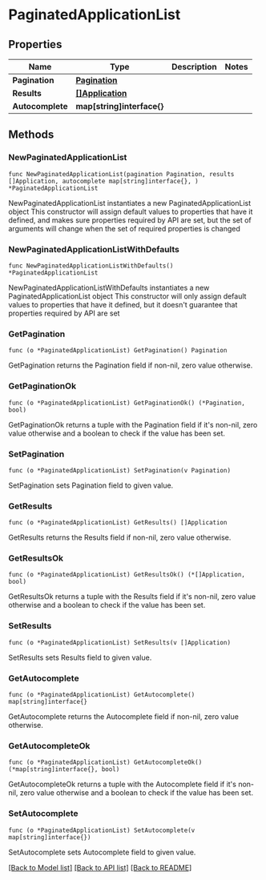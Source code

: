 # PaginatedApplicationList

## Properties

Name | Type | Description | Notes
------------ | ------------- | ------------- | -------------
**Pagination** | [**Pagination**](Pagination.md) |  | 
**Results** | [**[]Application**](Application.md) |  | 
**Autocomplete** | **map[string]interface{}** |  | 

## Methods

### NewPaginatedApplicationList

`func NewPaginatedApplicationList(pagination Pagination, results []Application, autocomplete map[string]interface{}, ) *PaginatedApplicationList`

NewPaginatedApplicationList instantiates a new PaginatedApplicationList object
This constructor will assign default values to properties that have it defined,
and makes sure properties required by API are set, but the set of arguments
will change when the set of required properties is changed

### NewPaginatedApplicationListWithDefaults

`func NewPaginatedApplicationListWithDefaults() *PaginatedApplicationList`

NewPaginatedApplicationListWithDefaults instantiates a new PaginatedApplicationList object
This constructor will only assign default values to properties that have it defined,
but it doesn't guarantee that properties required by API are set

### GetPagination

`func (o *PaginatedApplicationList) GetPagination() Pagination`

GetPagination returns the Pagination field if non-nil, zero value otherwise.

### GetPaginationOk

`func (o *PaginatedApplicationList) GetPaginationOk() (*Pagination, bool)`

GetPaginationOk returns a tuple with the Pagination field if it's non-nil, zero value otherwise
and a boolean to check if the value has been set.

### SetPagination

`func (o *PaginatedApplicationList) SetPagination(v Pagination)`

SetPagination sets Pagination field to given value.


### GetResults

`func (o *PaginatedApplicationList) GetResults() []Application`

GetResults returns the Results field if non-nil, zero value otherwise.

### GetResultsOk

`func (o *PaginatedApplicationList) GetResultsOk() (*[]Application, bool)`

GetResultsOk returns a tuple with the Results field if it's non-nil, zero value otherwise
and a boolean to check if the value has been set.

### SetResults

`func (o *PaginatedApplicationList) SetResults(v []Application)`

SetResults sets Results field to given value.


### GetAutocomplete

`func (o *PaginatedApplicationList) GetAutocomplete() map[string]interface{}`

GetAutocomplete returns the Autocomplete field if non-nil, zero value otherwise.

### GetAutocompleteOk

`func (o *PaginatedApplicationList) GetAutocompleteOk() (*map[string]interface{}, bool)`

GetAutocompleteOk returns a tuple with the Autocomplete field if it's non-nil, zero value otherwise
and a boolean to check if the value has been set.

### SetAutocomplete

`func (o *PaginatedApplicationList) SetAutocomplete(v map[string]interface{})`

SetAutocomplete sets Autocomplete field to given value.



[[Back to Model list]](../README.md#documentation-for-models) [[Back to API list]](../README.md#documentation-for-api-endpoints) [[Back to README]](../README.md)


